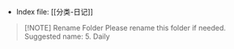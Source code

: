 - Index file: [[分类-日记]]

> [!NOTE] Rename Folder
> Please rename this folder if needed.
> Suggested name: 5. Daily
